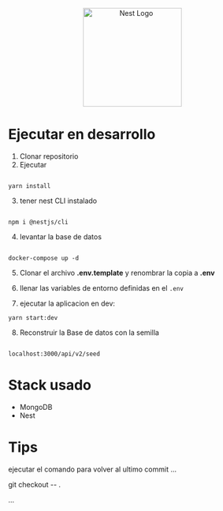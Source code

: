 <p align="center">
  <a href="http://nestjs.com/" target="blank"><img src="https://nestjs.com/img/logo-small.svg" width="200" alt="Nest Logo" /></a>
</p>

# Ejecutar en desarrollo
1. Clonar repositorio
2. Ejecutar
```

yarn install
```

3. tener nest CLI instalado
```

npm i @nestjs/cli
```


4. levantar la base de datos
```

docker-compose up -d
```

5. Clonar el archivo __.env.template__ y renombrar la copia a __.env__

6. llenar las variables de entorno definidas en el ```.env```
   
7. ejecutar la aplicacion en dev:
```
yarn start:dev
```

8. Reconstruir la Base de datos con la semilla
```

localhost:3000/api/v2/seed
```

# Stack usado
* MongoDB
* Nest

# Tips
 ejecutar el comando para volver al ultimo commit
 ...

git checkout -- .

 ... 